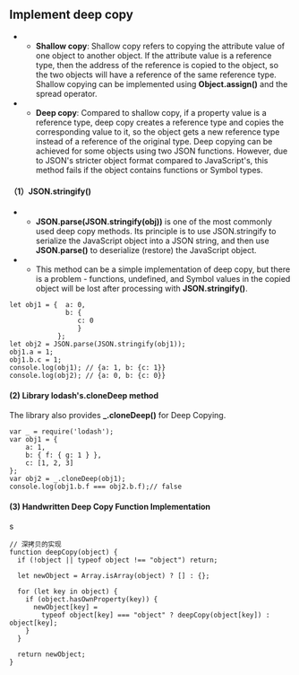 ## Implement deep copy



- * **Shallow copy**: Shallow copy refers to copying the attribute value of one object to another object. If the attribute value is a reference type, then the address of the reference is copied to the object, so the two objects will have a reference of the same reference type. Shallow copying can be implemented using **Object.assign()** and the spread operator.



- - **Deep copy**: Compared to shallow copy, if a property value is a reference type, deep copy creates a reference type and copies the corresponding value to it, so the object gets a new reference type instead of a reference of the original type. Deep copying can be  achieved for some objects using two JSON functions. However, due to JSON's stricter object format compared to JavaScript's, this method fails if the object contains functions or Symbol types.



#### （1）JSON.stringify()

- - **JSON.parse(JSON.stringify(obj))** is one of the most commonly used deep copy methods. Its principle is to use JSON.stringify to serialize the JavaScript object into a JSON string, and then use **JSON.parse()** to deserialize (restore) the JavaScript object.



- - This method can be a simple implementation of deep copy, but there is a problem -  functions, undefined, and Symbol values in the copied object will be lost after processing with **JSON.stringify()**.



```plain
let obj1 = {  a: 0,
              b: {
                 c: 0
                 }
            };
let obj2 = JSON.parse(JSON.stringify(obj1));
obj1.a = 1;
obj1.b.c = 1;
console.log(obj1); // {a: 1, b: {c: 1}}
console.log(obj2); // {a: 0, b: {c: 0}}
```





#### (2) Library lodash's.cloneDeep method

The library also provides **_.cloneDeep()** for Deep Copying.



```plain
var _ = require('lodash');
var obj1 = {
    a: 1,
    b: { f: { g: 1 } },
    c: [1, 2, 3]
};
var obj2 = _.cloneDeep(obj1);
console.log(obj1.b.f === obj2.b.f);// false
```



#### (3) Handwritten Deep Copy Function Implementation

s

```plain
// 深拷贝的实现
function deepCopy(object) {
  if (!object || typeof object !== "object") return;

  let newObject = Array.isArray(object) ? [] : {};

  for (let key in object) {
    if (object.hasOwnProperty(key)) {
      newObject[key] =
        typeof object[key] === "object" ? deepCopy(object[key]) : object[key];
    }
  }

  return newObject;
}
```